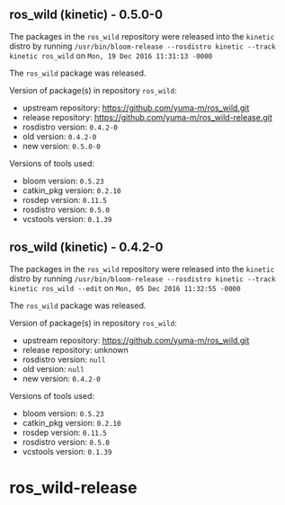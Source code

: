 ## ros_wild (kinetic) - 0.5.0-0

The packages in the `ros_wild` repository were released into the `kinetic` distro by running `/usr/bin/bloom-release --rosdistro kinetic --track kinetic ros_wild` on `Mon, 19 Dec 2016 11:31:13 -0000`

The `ros_wild` package was released.

Version of package(s) in repository `ros_wild`:

- upstream repository: https://github.com/yuma-m/ros_wild.git
- release repository: https://github.com/yuma-m/ros_wild-release.git
- rosdistro version: `0.4.2-0`
- old version: `0.4.2-0`
- new version: `0.5.0-0`

Versions of tools used:

- bloom version: `0.5.23`
- catkin_pkg version: `0.2.10`
- rosdep version: `0.11.5`
- rosdistro version: `0.5.0`
- vcstools version: `0.1.39`


## ros_wild (kinetic) - 0.4.2-0

The packages in the `ros_wild` repository were released into the `kinetic` distro by running `/usr/bin/bloom-release --rosdistro kinetic --track kinetic ros_wild --edit` on `Mon, 05 Dec 2016 11:32:55 -0000`

The `ros_wild` package was released.

Version of package(s) in repository `ros_wild`:

- upstream repository: https://github.com/yuma-m/ros_wild.git
- release repository: unknown
- rosdistro version: `null`
- old version: `null`
- new version: `0.4.2-0`

Versions of tools used:

- bloom version: `0.5.23`
- catkin_pkg version: `0.2.10`
- rosdep version: `0.11.5`
- rosdistro version: `0.5.0`
- vcstools version: `0.1.39`


# ros_wild-release